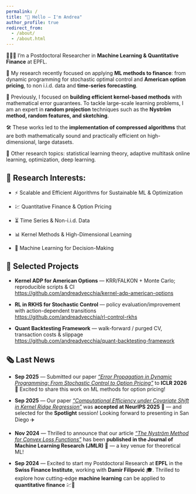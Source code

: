 ```yaml
---
permalink: /
title: "👋 Hello — I'm Andrea"
author_profile: true
redirect_from:
  - /about/
  - /about.html
---
```


🧑🏻‍💻 I’m a Postdoctoral Researcher in **Machine Learning & Quantitative Finance** at EPFL.

🔬 My research recently focused on applying **ML methods to finance**: from dynamic programming for stochastic optimal control and **American option pricing**, to non i.i.d. data and **time-series forecasting**.

🌱 Previously, I focused on **building efficient kernel-based methods** with mathematical error guarantees. To tackle large-scale learning problems, I am an expert in **random projection** techniques such as the **Nyström method, random features, and sketching**. 

🛠 These works led to the **implementation of compressed algorithms** that are both mathematically sound and practically efficient on high-dimensional, large datasets.

🧪 Other research topics: statistical learning theory, adaptive multitask online learning, optimization, deep learning.  


## 🎯 Research Interests:

- ⚡ Scalable and Efficient Algorithms for Sustainable ML & Optimization

- 💹 Quantitative Finance & Option Pricing

- ⏳ Time Series & Non-i.i.d. Data

- 📊 Kernel Methods & High-Dimensional Learning 

- 🤖 Machine Learning for Decision-Making


## 🧩 Selected Projects
- **Kernel ADP for American Options** — KRR/FALKON + Monte Carlo; reproducible scripts & CI  
  <https://github.com/andreadvecchia/kernel-adp-american-options>  

- **RL in RKHS for Stochastic Control** — policy evaluation/improvement with action-dependent transitions  
  <https://github.com/andreadvecchia/rl-control-rkhs>  

- **Quant Backtesting Framework** — walk-forward / purged CV, transaction costs & slippage  
  <https://github.com/andreadvecchia/quant-backtesting-framework>


## 🗞️ Last News

- **Sep 2025** — Submitted our paper [*“Error Propagation in Dynamic Programming: From Stochastic Control to Option Pricing”*](https://arxiv.org/abs/2509.20239) to **ICLR 2026** 🤞 Excited to share this work on ML methods for option pricing!  

- **Sep 2025** — Our paper [*“Computational Efficiency under Covariate Shift in Kernel Ridge Regression”*](https://scholar.google.it/citations?view_op=view_citation&hl=en&user=aaeUheEAAAAJ&citation_for_view=aaeUheEAAAAJ:IjCSPb-OGe4C) was **accepted at NeurIPS 2025** 🎉 — and selected for the **Spotlight** session! Looking forward to presenting in San Diego ✈️

- **Nov 2024** — Thrilled to announce that our article [*“The Nyström Method for Convex Loss Functions”*](https://scholar.google.it/citations?view_op=view_citation&hl=en&user=aaeUheEAAAAJ&citation_for_view=aaeUheEAAAAJ:UeHWp8X0CEIC) has been **published in the Journal of Machine Learning Research (JMLR)** 🎉 — a key venue for theoretical ML!

- **Sep 2024** — Excited to start my Postdoctoral Research at **EPFL** in the **Swiss Finance Institute**, working with **Damir Filipović** 🎓. Thrilled to explore how cutting-edge **machine learning** can be applied to **quantitative finance** 💹🤖  
 

